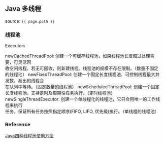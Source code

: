 ## Java 多线程
source: `{{ page.path }}`


### 线程池

Executors

newCachedThreadPool: 创建一个可缓存线程池，如果线程池长度超过处理需要，可灵活回  
    收空闲线程，若无可回收，则新建线程。线程池的规模不存在限制。（数量不固定的线程池）
newFixedThreadPool: 创建一个固定长度线程池，可控制线程最大并发数，超出的线程会  
    在队列中等待。（固定数量的线程池）
newScheduledThreadPool: 创建一个固定长度线程池，支持定时及周期性任务执行。（定时线程池）
newSingleThreadExecutor: 创建一个单线程化的线程池，它只会用唯一的工作线程来执行  
    任务，保证所有任务按照指定顺序(FIFO, LIFO, 优先级)执行。（单线程的线程池）


### Reference

[Java四种线程池使用方法](https://blog.csdn.net/fox_bert/article/details/99702932)
